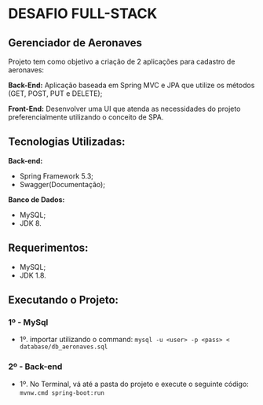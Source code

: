# DESAFIO FULL-STACK
## Gerenciador de Aeronaves
 Projeto tem como objetivo a criação de 2 aplicações para cadastro de aeronaves:

**Back-End:** Aplicação baseada em Spring MVC e JPA que utilize os métodos (GET, POST, PUT e DELETE);

**Front-End:** Desenvolver uma UI que atenda as necessidades do projeto preferencialmente
utilizando o conceito de SPA.

## Tecnologias Utilizadas:
**Back-end:**
* Spring Framework 5.3;
* Swagger(Documentação);

**Banco de Dados:**
* MySQL;
* JDK 8.

## Requerimentos:
* MySQL;
* JDK 1.8.

## Executando o Projeto:
### 1º - MySql
* 1º. importar utilizando o command:
`mysql -u <user> -p <pass> < database/db_aeronaves.sql`

### 2º - Back-end
* 1º. No Terminal, vá até a pasta do projeto e execute o seguinte código:
`mvnw.cmd spring-boot:run`
